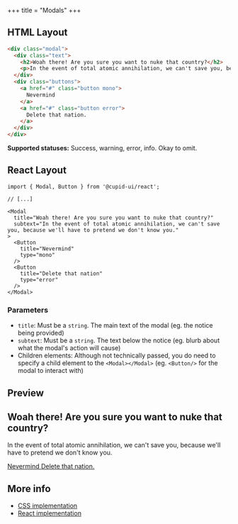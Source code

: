 +++
title = "Modals"
+++

## HTML Layout
```html
<div class="modal">
  <div class="text">
    <h2>Woah there! Are you sure you want to nuke that country?</h2>
    <p>In the event of total atomic annihilation, we can't save you, because we'll have to pretend we don't know you.</p>
  </div>
  <div class="buttons">
    <a href="#" class="button mono">
      Nevermind
    </a>
    <a href="#" class="button error">
      Delete that nation.
    </a>
  </div>
</div>
```

**Supported statuses:** Success, warning, error, info. Okay to omit.

## React Layout
```tsx
import { Modal, Button } from '@cupid-ui/react';

// [...]

<Modal
  title="Woah there! Are you sure you want to nuke that country?"
  subtext="In the event of total atomic annihilation, we can't save you, because we'll have to pretend we don't know you."
>
  <Button
    title="Nevermind"
    type="mono"
  />
  <Button
    title="Delete that nation"
    type="error"
  />
</Modal>
```

### Parameters
- `title`: Must be a `string`. The main text of the modal (eg. the notice being provided)
- `subtext`: Must be a `string`. The text below the notice (eg. blurb about what the modal's action will cause)
- Children elements: Although not technically passed, you do need to specify a child element to the `<Modal></Modal>` (eg. `<Button/>` for the modal to interact with)

## Preview
<div class="modal">
  <div class="text">
    <h2>Woah there! Are you sure you want to nuke that country?</h2>
    <p>In the event of total atomic annihilation, we can't save you, because we'll have to pretend we don't know you.</p>
  </div>
  <div class="buttons">
    <a href="#" class="button mono">
      Nevermind
    </a>
    <a href="#" class="button error">
      Delete that nation.
    </a>
  </div>
</div>

## More info
- [CSS implementation](https://github.com/designbylunar/cupid/blob/main/css/src/interaction/modal.css)
- [React implementation](https://github.com/designbylunar/cupid/blob/main/react/src/components/interaction/modal.tsx)
